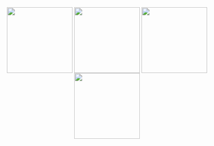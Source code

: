 <div align="center">
  <img align="center" height="150px" src="https://github-readme-stats.vercel.app/api?username=SHDocter&include_all_commits=true&count_private-true&custom_title=SHDocter%20Stats&show_icons=true&line_height=25&count_private=true&show_owner&hide_border=true&locale=cn&theme=buefy" />
  <img align="center" height="150px" src="https://github-readme-stats.vercel.app/api?username=SHDocter&include_all_commits=true&count_private-true&custom_title=SHDocter%20Stats&show_icons=true&line_height=25&count_private=true&show_owner&hide_border=true&locale=ja&theme=buefy" />
  <img align="center" height="150px" src="https://github-readme-stats.vercel.app/api?username=Haruki-Takahashi&include_all_commits=true&count_private-true&custom_title=高橋はるき%20Stats&show_icons=true&line_height=25&count_private=true&show_owner&hide_border=true&locale=cn&theme=buefy" />
  <img align="center" height="150px" src="https://github-readme-stats.vercel.app/api?username=Haruki-Takahashi&include_all_commits=true&count_private-true&custom_title=高橋はるき%20Stats&show_icons=true&line_height=25&count_private=true&show_owner&hide_border=true&locale=ja&theme=buefy" />
</div>
